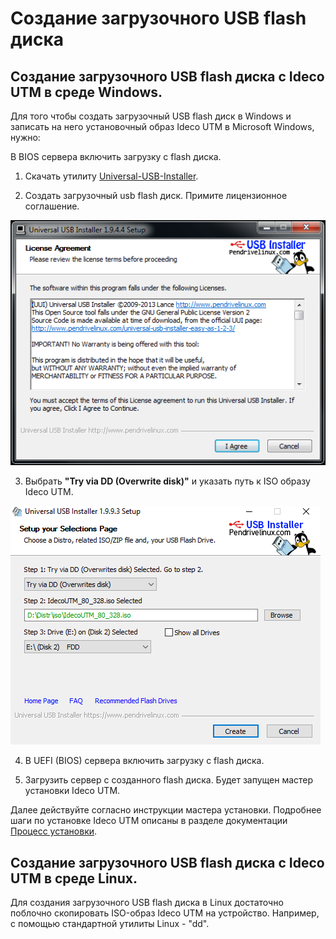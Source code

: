 # Создание загрузочного USB flash диска

## Создание загрузочного USB flash диска с Ideco UTM в среде Windows.

Для того чтобы создать загрузочный USB flash диск в Windows и записать на него установочный образ Ideco UTM в Microsoft Windows, нужно:

В BIOS сервера включить загрузку с flash диска.

1. Скачать утилиту [Universal-USB-Installer](http://ideco.ru/assets/Universal-USB-Installer-1.9.9.3.zip).

2. Создать загрузочный usb flash диск. Примите лицензионное соглашение. 

![](.gitbook/assets/1441944.png)

3. Выбрать **"Try via DD \(Overwrite disk\)"** и указать путь к ISO образу Ideco UTM.

![](.gitbook/assets/20250625.png)

4. В UEFI \(BIOS\) сервера включить загрузку с flash диска. 

5. Загрузить сервер с созданного flash диска. Будет запущен мастер установки Ideco UTM.  

Далее действуйте согласно инструкции мастера установки. Подробнее шаги по установке Ideco UTM описаны в разделе документации [Процесс установки](installation-process.md).

## Создание загрузочного USB flash диска с Ideco UTM в среде Linux.

Для создания загрузочного USB flash диска в Linux достаточно поблочно скопировать ISO-образ Ideco UTM на устройство. Например, с помощью стандартной утилиты Linux - "dd".

